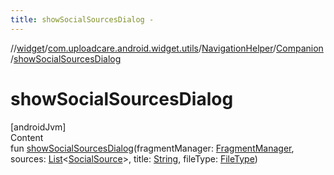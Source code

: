 ```yaml
---
title: showSocialSourcesDialog -
---
```

//[widget](../../../index.md)/[com.uploadcare.android.widget.utils](../../index.md)/[NavigationHelper](../index.md)/[Companion](index.md)/[showSocialSourcesDialog](show-social-sources-dialog.md)



# showSocialSourcesDialog  
[androidJvm]  
Content  
fun [showSocialSourcesDialog](show-social-sources-dialog.md)(fragmentManager: [FragmentManager](https://developer.android.com/reference/kotlin/androidx/fragment/app/FragmentManager.html), sources: [List](https://kotlinlang.org/api/latest/jvm/stdlib/kotlin.collections/-list/index.html)<[SocialSource](../../../com.uploadcare.android.widget.data/-social-source/index.md)>, title: [String](https://kotlinlang.org/api/latest/jvm/stdlib/kotlin/-string/index.html), fileType: [FileType](../../../com.uploadcare.android.widget.controller/-file-type/index.md))  



